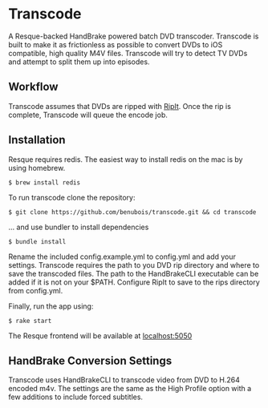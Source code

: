 # Transcode

A Resque-backed HandBrake powered batch DVD transcoder. Transcode is built to make it as frictionless as possible to convert DVDs to iOS compatible, high quality M4V files. Transcode will try to detect TV DVDs and attempt to split them up into episodes.

## Workflow

Transcode assumes that DVDs are ripped with [RipIt](http://thelittleappfactory.com/ripit/). Once the rip is complete, Transcode will queue the encode job.

## Installation

Resque requires redis. The easiest way to install redis on the mac is by using homebrew.

    $ brew install redis

To run transcode clone the repository:

    $ git clone https://github.com/benubois/transcode.git && cd transcode

… and use bundler to install dependencies

    $ bundle install

Rename the included config.example.yml to config.yml and add your settings. Transcode requires the path to you DVD rip directory and where to save the transcoded files. The path to the HandBrakeCLI executable can be added if it is not on your $PATH. Configure RipIt to save to the rips directory from config.yml.

Finally, run the app using:

    $ rake start

The Resque frontend will be available at [localhost:5050](http://localhost:5050)

## HandBrake Conversion Settings
Transcode uses HandBrakeCLI to transcode video from DVD to H.264 encoded m4v. The settings are the same as the High Profile option with a few additions to include forced subtitles.